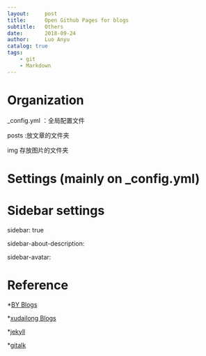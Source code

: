 ```yaml
---
layout:     post
title:      Open Github Pages for blogs
subtitle:   Others
date:       2018-09-24
author:     Luo Anyu
catalog: true
tags:
    - git
    - Markdown
---
```


# Organization
_config.yml ：全局配置文件

posts :放文章的文件夹

img 存放图片的文件夹

# Settings (mainly on _config.yml)

# Sidebar settings
sidebar: true

sidebar-about-description: 

sidebar-avatar: 


# Reference

*[BY Blogs](https://www.jianshu.com/p/e68fba58f75c)

*[xudailong Blogs](https://blog.csdn.net/xudailong_blog/article/details/78762262)

*[jekyll](https://www.jekyll.com.cn/)

*[gitalk](http://qiubaiying.top/2017/12/19/%E4%B8%BA%E5%8D%9A%E5%AE%A2%E6%B7%BB%E5%8A%A0-Gitalk-%E8%AF%84%E8%AE%BA%E6%8F%92%E4%BB%B6/)
